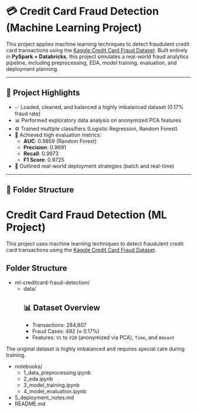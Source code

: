 # 💳 Credit Card Fraud Detection (Machine Learning Project)

This project applies machine learning techniques to detect fraudulent credit card transactions using the [Kaggle Credit Card Fraud Dataset](https://www.kaggle.com/datasets/mlg-ulb/creditcardfraud). Built entirely in **PySpark + Databricks**, this project simulates a real-world fraud analytics pipeline, including preprocessing, EDA, model training, evaluation, and deployment planning.

---

## 🧠 Project Highlights

- ✅ Loaded, cleaned, and balanced a highly imbalanced dataset (0.17% fraud rate)
- 📊 Performed exploratory data analysis on anonymized PCA features
- ⚙️ Trained multiple classifiers (Logistic Regression, Random Forest)
- 🧪 Achieved high evaluation metrics:
  - **AUC**: 0.9859 (Random Forest)
  - **Precision**: 0.9691
  - **Recall**: 0.9973
  - **F1 Score**: 0.9725
- 🚀 Outlined real-world deployment strategies (batch and real-time)

---

## 📁 Folder Structure

# Credit Card Fraud Detection (ML Project)

This project uses machine learning techniques to detect fraudulent credit card transactions using the [Kaggle Credit Card Fraud Dataset](https://www.kaggle.com/datasets/mlg-ulb/creditcardfraud).

## Folder Structure

- ml-creditcard-fraud-detection/
  - data/
    ## 📊 Dataset Overview
    - Transactions: 284,807
    - Fraud Cases: 492 (≈ 0.17%)
    - Features: `V1` to `V28` (anonymized via PCA), `Time`, and `Amount`

The original dataset is highly imbalanced and requires special care during training. 
  - notebooks/                  <!-- Jupyter/Databricks notebooks -->
    - 1_data_preprocessing.ipynb
    - 2_eda.ipynb
    - 3_model_training.ipynb
    - 4_model_evaluation.ipynb
  - 5_deployment_notes.md      <!-- Notes on deployment options -->
  - README.md
